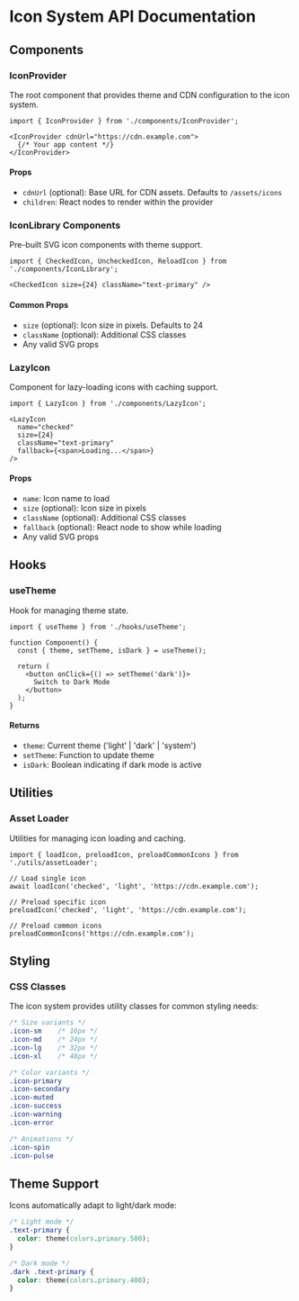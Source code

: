 # Icon System API Documentation

## Components

### IconProvider

The root component that provides theme and CDN configuration to the icon system.

```tsx
import { IconProvider } from './components/IconProvider';

<IconProvider cdnUrl="https://cdn.example.com">
  {/* Your app content */}
</IconProvider>
```

#### Props
- `cdnUrl` (optional): Base URL for CDN assets. Defaults to `/assets/icons`
- `children`: React nodes to render within the provider

### IconLibrary Components

Pre-built SVG icon components with theme support.

```tsx
import { CheckedIcon, UncheckedIcon, ReloadIcon } from './components/IconLibrary';

<CheckedIcon size={24} className="text-primary" />
```

#### Common Props
- `size` (optional): Icon size in pixels. Defaults to 24
- `className` (optional): Additional CSS classes
- Any valid SVG props

### LazyIcon

Component for lazy-loading icons with caching support.

```tsx
import { LazyIcon } from './components/LazyIcon';

<LazyIcon 
  name="checked"
  size={24}
  className="text-primary"
  fallback={<span>Loading...</span>}
/>
```

#### Props
- `name`: Icon name to load
- `size` (optional): Icon size in pixels
- `className` (optional): Additional CSS classes
- `fallback` (optional): React node to show while loading
- Any valid SVG props

## Hooks

### useTheme

Hook for managing theme state.

```tsx
import { useTheme } from './hooks/useTheme';

function Component() {
  const { theme, setTheme, isDark } = useTheme();
  
  return (
    <button onClick={() => setTheme('dark')}>
      Switch to Dark Mode
    </button>
  );
}
```

#### Returns
- `theme`: Current theme ('light' | 'dark' | 'system')
- `setTheme`: Function to update theme
- `isDark`: Boolean indicating if dark mode is active

## Utilities

### Asset Loader

Utilities for managing icon loading and caching.

```tsx
import { loadIcon, preloadIcon, preloadCommonIcons } from './utils/assetLoader';

// Load single icon
await loadIcon('checked', 'light', 'https://cdn.example.com');

// Preload specific icon
preloadIcon('checked', 'light', 'https://cdn.example.com');

// Preload common icons
preloadCommonIcons('https://cdn.example.com');
```

## Styling

### CSS Classes

The icon system provides utility classes for common styling needs:

```css
/* Size variants */
.icon-sm    /* 16px */
.icon-md    /* 24px */
.icon-lg    /* 32px */
.icon-xl    /* 48px */

/* Color variants */
.icon-primary
.icon-secondary
.icon-muted
.icon-success
.icon-warning
.icon-error

/* Animations */
.icon-spin
.icon-pulse
```

## Theme Support

Icons automatically adapt to light/dark mode:

```css
/* Light mode */
.text-primary {
  color: theme(colors.primary.500);
}

/* Dark mode */
.dark .text-primary {
  color: theme(colors.primary.400);
}
```
